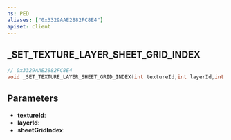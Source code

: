 ```yaml
---
ns: PED
aliases: ["0x3329AAE2882FC8E4"]
apiset: client
---
```

## _SET_TEXTURE_LAYER_SHEET_GRID_INDEX

```c
// 0x3329AAE2882FC8E4
void _SET_TEXTURE_LAYER_SHEET_GRID_INDEX(int textureId,int layerId,int sheetGridIndex);
```


## Parameters
* **textureId**:
* **layerId**:
* **sheetGridIndex**:



